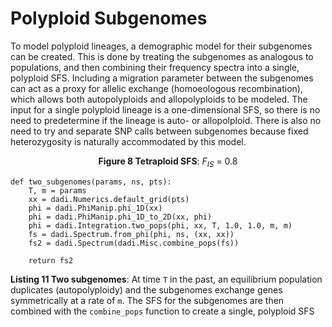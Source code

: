 # Polyploid Subgenomes

To model polyploid lineages, a demographic model for their subgenomes can be created. This is done by treating the subgenomes as analogous to populations, and then combining their frequency spectra into a single, polyploid SFS. Including a migration parameter between the subgenomes can act as a proxy for allelic exchange (homoeologous recombination), which allows both autopolyploids and allopolyploids to be modeled. The input for a single polyploid lineage is a one-dimensional SFS, so there is no need to predetermine if the lineage is auto- or allopolploid. There is also no need to try and separate SNP calls between subgenomes because fixed heterozygosity is naturally accommodated by this model.

<p align="center"><strong>Figure 8 Tetraploid SFS</strong>: <i>F</i><sub><i>IS</i></sub> = 0.8</p>

	def two_subgenomes(params, ns, pts):
		T, m = params
		xx = dadi.Numerics.default_grid(pts)
		phi = dadi.PhiManip.phi_1D(xx)
		phi = dadi.PhiManip.phi_1D_to_2D(xx, phi)
		phi = dadi.Integration.two_pops(phi, xx, T, 1.0, 1.0, m, m)
		fs = dadi.Spectrum.from_phi(phi, ns, (xx, xx))
		fs2 = dadi.Spectrum(dadi.Misc.combine_pops(fs))
		
		return fs2

<p><strong>Listing 11 Two subgenomes</strong>: At time <code>T</code> in the past, an equilibrium population duplicates (autopolyploidy) and the subgenomes exchange genes symmetrically at a rate of <code>m</code>. The SFS for the subgenomes are then combined with the <code>combine_pops</code> function to create a single, polyploid SFS</p>
